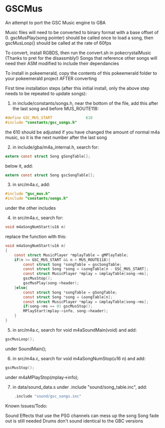 # GSCMus
An attempt to port the GSC Music engine to GBA

Music files will need to be converted to binary format with a base offset of 0.
gscMusPlay(song pointer) should be called once to load a song, then gscMusLoop() should be called at the rate of 60fps

To convert, install RGBDS, then run the convert.sh in pokecrystalMusic (Thanks to pret for the disassmbly!)
Songs that reference other songs will need their ASM modified to include their dependancies

To install in pokeemerald, copy the contents of this pokeemerald folder to your pokeemerald project AFTER converting

First time installation steps (after this initial install, only the above step needs to be repeated to update songs):

1. in include/constants/songs.h, near the bottom of the file, add this after the last song and before MUS_ROUTE118:
```C
#define GSC_MUS_START               610
#include "constants/gsc_songs.h"
```
the 610 should be adjusted if you have changed the amount of normal m4a music, so it is the next number after the last song

2. in include/gba/m4a_internal.h, search for:
```C
extern const struct Song gSongTable[];
```
below it, add:
```C
extern const struct Song gscSongTable[];
```

3. in src/m4a.c, add:
```C
#include "gsc_mus.h"
#include "constants/songs.h"
```
under the other includes

4. in src/m4a.c, search for:
```C
void m4aSongNumStart(u16 n)
```
replace the function with this:
```C
void m4aSongNumStart(u16 n)
{
    const struct MusicPlayer *mplayTable = gMPlayTable;
    if(n >= GSC_MUS_START && n < MUS_ROUTE118){
        const struct Song *songTable = gscSongTable;
        const struct Song *song = &songTable[n - GSC_MUS_START];
        const struct MusicPlayer *mplay = &mplayTable[song->ms];
        gscMusStop();
        gscMusPlay(song->header);
    }else{
        const struct Song *songTable = gSongTable;
        const struct Song *song = &songTable[n];
        const struct MusicPlayer *mplay = &mplayTable[song->ms];
        if(song->ms == 0) gscMusStop();
        MPlayStart(mplay->info, song->header);
    }
}
```

5. in src/m4a.c, search for void m4aSoundMain(void) and add:
```C
gscMusLoop();
```
under SoundMain();

6. in src/m4a.c, search for void m4aSongNumStop(u16 n) and add:
```C
gscMusStop();
```
under m4aMPlayStop(mplay->info);

7. in data/sound_data.s under .include "sound/song_table.inc", add:
```C
	.include "sound/gsc_songs.inc"
```

Known Issues/Todo:

Sound Effects that use the PSG channels can mess up the song
Song fade out is still needed
Drums don't sound identical to the GBC versions

